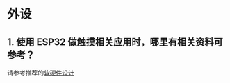 # 外设

<style>
body {counter-reset: h2}
  h2 {counter-reset: h3}
  h2:before {counter-increment: h2; content: counter(h2) ". "}
  h3:before {counter-increment: h3; content: counter(h2) "." counter(h3) ". "}
  h2.nocount:before, h3.nocount:before, { content: ""; counter-increment: none }
</style>

## 使⽤ ESP32 做触摸相关应⽤时，哪⾥有相关资料可参考？

请参考推荐的[软硬件设计](https://github.com/espressif/esp-iot-solution/tree/master/examples/touch_pad_evb)
